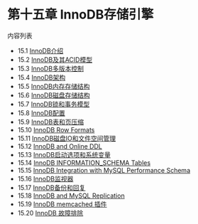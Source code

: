 # 第十五章 InnoDB存储引擎
内容列表  
- 15.1 [InnoDB介绍]()
- 15.2 [InnoDB及其ACID模型]()
- 15.3 [InnoDB多版本控制]()
- 15.4 [InnoDB架构]()
- 15.5 [InnoDB内存存储结构]()
- 15.6 [InnoDB磁盘存储结构]()
- 15.7 [InnoDB锁和事务模型]()
- 15.8 [InnoDB配置]()
- 15.9 [InnoDB表和页压缩]()
- 15.10 [InnoDB Row Formats]()
- 15.11 [InnoDB磁盘IO和文件空间管理]()
- 15.12 [InnoDB and Online DDL]()
- 15.13 [InnoDB启动选项和系统变量]()
- 15.14 [InnoDB INFORMATION_SCHEMA Tables]()
- 15.15 [InnoDB Integration with MySQL Performance Schema]()
- 15.16 [InnoDB监视器]()
- 15.17 [InnoDB备份和回复]()
- 15.18 [InnoDB and MySQL Replication]()
- 15.19 [InnoDB memcached 插件]()
- 15.20 [InnoDB 故障排除]()